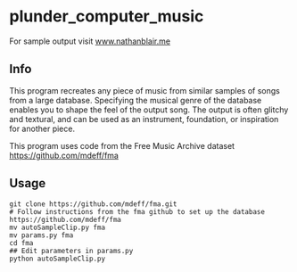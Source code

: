 # plunder_computer_music

For sample output visit www.nathanblair.me

## Info

This program recreates any piece of music from similar samples of songs from a large database. Specifying the musical genre of the database enables you to shape the feel of the output song. The output is often glitchy and textural, and can be used as an instrument, foundation, or inspiration for another piece. 

This program uses code from the Free Music Archive dataset https://github.com/mdeff/fma

## Usage


	git clone https://github.com/mdeff/fma.git
	# Follow instructions from the fma github to set up the database https://github.com/mdeff/fma
	mv autoSampleClip.py fma
	mv params.py fma
	cd fma
	## Edit parameters in params.py
	python autoSampleClip.py
